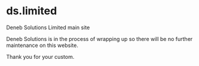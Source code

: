 # ds.limited
Deneb Solutions Limited main site


Deneb Solutions is in the process of wrapping up so there will be no further maintenance on this website.

Thank you for your custom.
